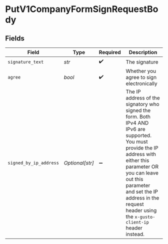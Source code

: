 # PutV1CompanyFormSignRequestBody


## Fields

| Field                                                                                                                                                                                                                                                                            | Type                                                                                                                                                                                                                                                                             | Required                                                                                                                                                                                                                                                                         | Description                                                                                                                                                                                                                                                                      |
| -------------------------------------------------------------------------------------------------------------------------------------------------------------------------------------------------------------------------------------------------------------------------------- | -------------------------------------------------------------------------------------------------------------------------------------------------------------------------------------------------------------------------------------------------------------------------------- | -------------------------------------------------------------------------------------------------------------------------------------------------------------------------------------------------------------------------------------------------------------------------------- | -------------------------------------------------------------------------------------------------------------------------------------------------------------------------------------------------------------------------------------------------------------------------------- |
| `signature_text`                                                                                                                                                                                                                                                                 | *str*                                                                                                                                                                                                                                                                            | :heavy_check_mark:                                                                                                                                                                                                                                                               | The signature                                                                                                                                                                                                                                                                    |
| `agree`                                                                                                                                                                                                                                                                          | *bool*                                                                                                                                                                                                                                                                           | :heavy_check_mark:                                                                                                                                                                                                                                                               | Whether you agree to sign electronically                                                                                                                                                                                                                                         |
| `signed_by_ip_address`                                                                                                                                                                                                                                                           | *Optional[str]*                                                                                                                                                                                                                                                                  | :heavy_minus_sign:                                                                                                                                                                                                                                                               | The IP address of the signatory who signed the form. Both IPv4 AND IPv6 are supported. You must provide the IP address with either this parameter OR you can leave out this parameter and set the IP address in the request header using the `x-gusto-client-ip` header instead. |